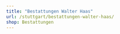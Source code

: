 ```yaml
---
title: "Bestattungen Walter Haas"
url: /stuttgart/bestattungen-walter-haas/
shop: Bestattungen
---
```

